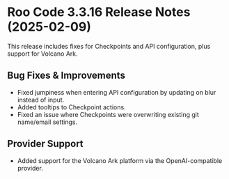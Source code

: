 # Roo Code 3.3.16 Release Notes (2025-02-09)

This release includes fixes for Checkpoints and API configuration, plus support for Volcano Ark.

## Bug Fixes & Improvements

*   Fixed jumpiness when entering API configuration by updating on blur instead of input.
*   Added tooltips to Checkpoint actions.
*   Fixed an issue where Checkpoints were overwriting existing git name/email settings.

## Provider Support

*   Added support for the Volcano Ark platform via the OpenAI-compatible provider.
